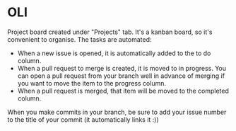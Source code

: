 # OLI
Project board created under "Projects" tab. It's a kanban board, so it's convenient to organise. The tasks are automated: 
- When a new issue is opened, it is automatically added to the to do column. 
- When a pull request to merge is created, it is moved to in progress. You can open a pull request from your branch well in advance of merging if you want to move the item to the progress column. 
- When a pull request is merged, that item will be moved to the completed column.

When you make commits in your branch, be sure to add your issue number to the title of your commit (it automatically links it :)) 

